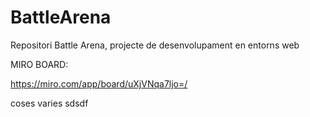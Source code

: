 # BattleArena

Repositori Battle Arena, projecte de desenvolupament en entorns web

MIRO BOARD:

https://miro.com/app/board/uXjVNqa7ljo=/
 
 coses varies
 sdsdf